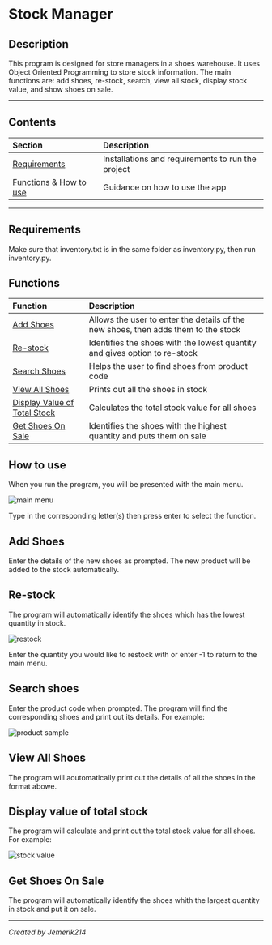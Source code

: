 # Stock Manager

## **Description**

This program is designed for store managers in a shoes warehouse. It uses Object Oriented Programming to store stock information. The main functions are: add shoes, re-stock, search, view all stock, display stock value, and show shoes on sale.

---
## **Contents**
| Section | Description |
| :--- | :--- |
| [Requirements](#requirements) | Installations and requirements to run the project |
| [Functions](#functions) & [How to use](#how-to-use) | Guidance on how to use the app |

---
## **Requirements**
Make sure that inventory.txt is in the same folder as inventory.py, then run inventory.py.

## **Functions**
| Function | Description |
| :--- | :--- |
| [Add Shoes](#Add-shoes) | Allows the user to enter the details of the new shoes, then adds them to the stock |
| [Re-stock](#re-stock) | Identifies the shoes with the lowest quantity and gives option to re-stock |
| [Search Shoes](#search-shoes) | Helps the user to find shoes from product code |
| [View All Shoes](#view-all-shoes) | Prints out all the shoes in stock |
| [Display Value of Total Stock](#display-value-of-total-stock) | Calculates the total stock value for all shoes |
| [Get Shoes On Sale](#get-shoes-on-sale) | Identifies the shoes with the highest quantity and puts them on sale |

## **How to use**
When you run the program, you will be presented with the main menu. 

![main menu](https://user-images.githubusercontent.com/126117608/221275870-5f51dcb2-06cb-461f-b39c-821dc111a4b6.png)

Type in the corresponding letter(s) then press enter to select the function.

## **Add Shoes**
Enter the details of the new shoes as prompted. The new product will be added to the stock automatically.

## **Re-stock**
The program will automatically identify the shoes which has the lowest quantity in stock.

![restock](https://user-images.githubusercontent.com/126117608/221372746-dca2523f-6095-4b76-b0a1-0f07d54b3c1f.png)

Enter the quantity you would like to restock with or enter -1 to return to the main menu.

## **Search shoes**
Enter the product code when prompted. The program will find the corresponding shoes and print out its details. For example:

![product sample](https://user-images.githubusercontent.com/126117608/221372848-d809dcd8-59ab-464c-84c8-b9a723d01cb7.png)

## **View All Shoes**
The program will aoutomatically print out the details of all the shoes in the format abowe.

## **Display value of total stock**
The program will calculate and print out the total stock value for all shoes. For example:

![stock value](https://user-images.githubusercontent.com/126117608/221372944-48ce9cb8-65fa-406f-93f7-a6be82162b70.png)

## **Get Shoes On Sale**
The program will automatically identify the shoes whith the largest quantity in stock and put it on sale.

---
_Created by Jemerik214_
